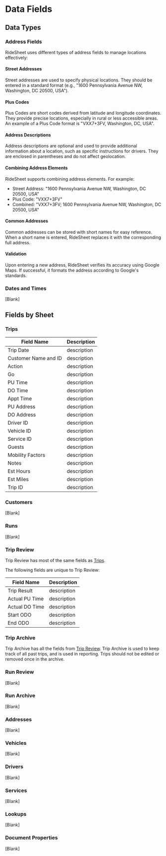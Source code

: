 # Data Fields

## Data Types
### Address Fields
RideSheet uses different types of address fields to manage locations effectively:

#### Street Addresses
Street addresses are used to specify physical locations. They should be entered in a standard format (e.g., "1600 Pennsylvania Avenue NW, Washington, DC 20500, USA").

#### Plus Codes
Plus Codes are short codes derived from latitude and longitude coordinates. They provide precise locations, especially in rural or less accessible areas. An example of a Plus Code format is "VXX7+3FV, Washington, DC, USA".

#### Address Descriptions
Address descriptions are optional and used to provide additional information about a location, such as specific instructions for drivers. They are enclosed in parentheses and do not affect geolocation.

#### Combining Address Elements
RideSheet supports combining address elements. For example:
- Street Address: "1600 Pennsylvania Avenue NW, Washington, DC 20500, USA"
- Plus Code: "VXX7+3FV"
- Combined: "VXX7+3FV; 1600 Pennsylvania Avenue NW, Washington, DC 20500, USA"

#### Common Addresses
Common addresses can be stored with short names for easy reference. When a short name is entered, RideSheet replaces it with the corresponding full address.

#### Validation
Upon entering a new address, RideSheet verifies its accuracy using Google Maps. If successful, it formats the address according to Google's standards.


### Dates and Times
[Blank]

## Fields by Sheet
### Trips
| Field Name                | Description                  |
|---------------------------|------------------------------|
| Trip Date                 | description                  |
| Customer Name and ID      | description                  |
| Action                    | description                  |
| Go                        | description                  |
| PU Time                   | description                  |
| DO Time                   | description                  |
| Appt Time                 | description                  |
| PU Address                | description                  |
| DO Address                | description                  |
| Driver ID                 | description                  |
| Vehicle ID                | description                  |
| Service ID                | description                  |
| Guests                    | description                  |
| Mobility Factors          | description                  |
| Notes                     | description                  |
| Est Hours                 | description                  |
| Est Miles                 | description                  |
| Trip ID                   | description                  |

### Customers
[Blank]

### Runs
[Blank]

### Trip Review
Trip Review has most of the same fields as [Trips](#trips).

The following fields are unique to Trip Review:

| Field Name                | Description                  |
|---------------------------|------------------------------|
| Trip Result                 | description                  |
| Actual PU Time      | description                  |
| Actual DO Time                   | description                  |
| Start ODO                      | description                  |
| End ODO                  | description                  |

### Trip Archive
Trip Archive has all the fields from [Trip Review](#trip-review). Trip Archive is used to keep track of all past trips, and is used in reporting. Trips should not be edited or removed once in the archive.

### Run Review
[Blank]

### Run Archive
[Blank]

### Addresses
[Blank]

### Vehicles
[Blank]

### Drivers
[Blank]

### Services
[Blank]

### Lookups
[Blank]

### Document Properties
[Blank]